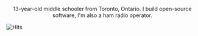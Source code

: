 
<p align="center">13-year-old middle schooler from Toronto, Ontario. I build open-source software, I'm also a ham radio operator.</p>


![Hits](https://hits.link/hits?url=https://github.com/notandrewdev)
